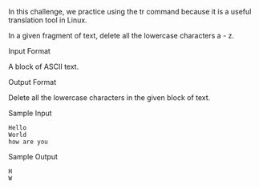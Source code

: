 In this challenge, we practice using the tr command because it is a useful translation tool in Linux.

In a given fragment of text, delete all the lowercase characters a - z.

Input Format

A block of ASCII text.

Output Format

Delete all the lowercase characters in the given block of text.

Sample Input
```
Hello
World
how are you
```

Sample Output
```
H
W
```
